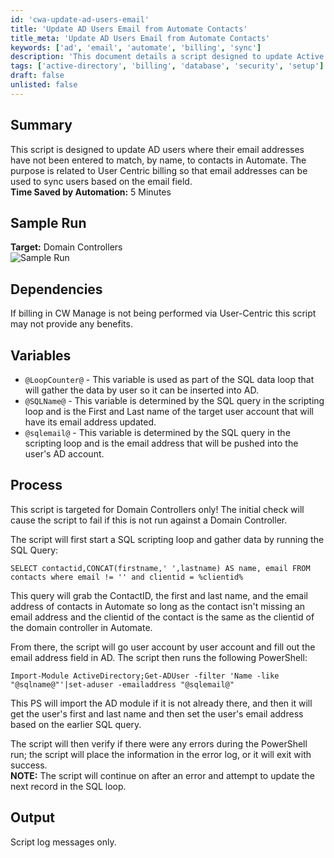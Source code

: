 ```yaml
---
id: 'cwa-update-ad-users-email'
title: 'Update AD Users Email from Automate Contacts'
title_meta: 'Update AD Users Email from Automate Contacts'
keywords: ['ad', 'email', 'automate', 'billing', 'sync']
description: 'This document details a script designed to update Active Directory users' email addresses by matching them with contacts in Automate, facilitating user-centric billing and ensuring accurate email synchronization. The script operates specifically on Domain Controllers and includes a SQL query to retrieve necessary contact information.'
tags: ['active-directory', 'billing', 'database', 'security', 'setup']
draft: false
unlisted: false
---
```

## Summary

This script is designed to update AD users where their email addresses have not been entered to match, by name, to contacts in Automate. The purpose is related to User Centric billing so that email addresses can be used to sync users based on the email field.  
**Time Saved by Automation:** 5 Minutes

## Sample Run

**Target:** Domain Controllers  
![Sample Run](5078775/docs/7751072/images/10796754)

## Dependencies

If billing in CW Manage is not being performed via User-Centric this script may not provide any benefits.

## Variables

- `@LoopCounter@` - This variable is used as part of the SQL data loop that will gather the data by user so it can be inserted into AD.
- `@SQLName@` - This variable is determined by the SQL query in the scripting loop and is the First and Last name of the target user account that will have its email address updated.
- `@sqlemail@` - This variable is determined by the SQL query in the scripting loop and is the email address that will be pushed into the user's AD account.

## Process

This script is targeted for Domain Controllers only! The initial check will cause the script to fail if this is not run against a Domain Controller.  

The script will first start a SQL scripting loop and gather data by running the SQL Query:

```
SELECT contactid,CONCAT(firstname,' ',lastname) AS name, email FROM contacts where email != '' and clientid = %clientid%
```

This query will grab the ContactID, the first and last name, and the email address of contacts in Automate so long as the contact isn't missing an email address and the clientid of the contact is the same as the clientid of the domain controller in Automate.  

From there, the script will go user account by user account and fill out the email address field in AD. The script then runs the following PowerShell:

```
Import-Module ActiveDirectory;Get-ADUser -filter 'Name -like "@sqlname@"'|set-aduser -emailaddress "@sqlemail@"
```

This PS will import the AD module if it is not already there, and then it will get the user's first and last name and then set the user's email address based on the earlier SQL query.  

The script will then verify if there were any errors during the PowerShell run; the script will place the information in the error log, or it will exit with success.  
**NOTE:** The script will continue on after an error and attempt to update the next record in the SQL loop.  

## Output

Script log messages only.

